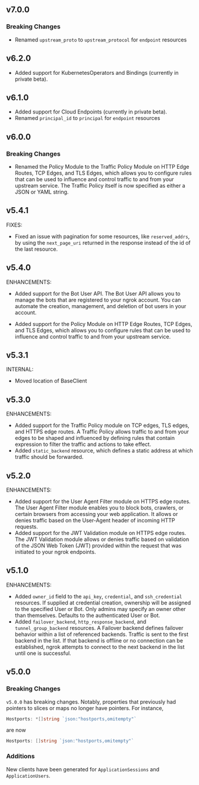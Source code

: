 <!-- Code generated for API Clients. DO NOT EDIT. -->
## v7.0.0
### Breaking Changes
* Renamed `upstream_proto` to `upstream_protocol` for `endpoint` resources

## v6.2.0
* Added support for KubernetesOperators and Bindings (currently in private beta).

## v6.1.0
* Added support for Cloud Endpoints (currently in private beta).
* Renamed `principal_id` to `principal` for `endpoint` resources

## v6.0.0
### Breaking Changes
* Renamed the Policy Module to the Traffic Policy Module on HTTP Edge Routes, TCP Edges, and TLS Edges, which allows you to configure rules that can be used to influence and control traffic to and from your upstream service. The Traffic Policy itself is now specified as either a JSON or YAML string.

## v5.4.1

FIXES:

* Fixed an issue with pagination for some resources, like `reserved_addrs`, by using the `next_page_uri` returned in the response instead of the id of the last resource.

## v5.4.0

ENHANCEMENTS:

* Added support for the Bot User API. The Bot User API allows you to manage the bots that are registered to your ngrok account. You can automate the creation, management, and deletion of bot users in your account.

* Added support for the Policy Module on HTTP Edge Routes, TCP Edges, and TLS Edges, which allows you to configure rules that can be used to influence and control traffic to and from your upstream service.

## v5.3.1

INTERNAL:

* Moved location of BaseClient

## v5.3.0

ENHANCEMENTS:

* Added support for the Traffic Policy module on TCP edges, TLS edges, and HTTPS edge routes. A Traffic Policy allows traffic to and from your edges to be shaped and influenced by defining rules that contain expression to filter the traffic and actions to take effect.
* Added `static_backend` resource, which defines a static address at which traffic should be forwarded.

## v5.2.0

ENHANCEMENTS:

* Added support for the User Agent Filter module on HTTPS edge routes. The User Agent Filter module enables you to block bots, crawlers, or certain browsers from accessing your web application. It allows or denies traffic based on the User-Agent header of incoming HTTP requests.
* Added support for the JWT Validation module on HTTPS edge routes. The JWT Validation module allows or denies traffic based on validation of the JSON Web Token (JWT) provided within the request that was initiated to your ngrok endpoints.

## v5.1.0

ENHANCEMENTS:

* Added `owner_id` field to the `api_key`, `credential`, and `ssh_credential` resources. If supplied at credential creation, ownership will be assigned to the specified User or Bot. Only admins may specify an owner other than themselves. Defaults to the authenticated User or Bot.
* Added `failover_backend`, `http_response_backend`, and `tunnel_group_backend` resources. A Failover backend defines failover behavior within a list of referenced backends. Traffic is sent to the first backend in the list. If that backend is offline or no connection can be established, ngrok attempts to connect to the next backend in the list until one is successful.

## v5.0.0

### Breaking Changes

`v5.0.0` has breaking changes. Notably, properties that
previously had pointers to slices or maps no longer have pointers. For instance,

```go
Hostports: *[]string `json:"hostports,omitempty"`
```

are now

```go
Hostports: []string `json:"hostports,omitempty"`
```

### Additions

New clients have been generated for `ApplicationSessions` and `ApplicationUsers`.

